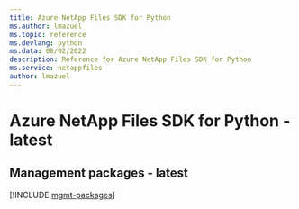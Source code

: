 ```yaml
---
title: Azure NetApp Files SDK for Python
ms.author: lmazuel
ms.topic: reference
ms.devlang: python
ms.data: 08/02/2022
description: Reference for Azure NetApp Files SDK for Python
ms.service: netappfiles
author: lmazuel
---
```

# Azure NetApp Files SDK for Python - latest

## Management packages - latest
[!INCLUDE [mgmt-packages](netapp-files-mgmt-index.md)]